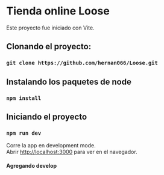 # Tienda online Loose

Este proyecto fue iniciado con Vite.

## Clonando el proyecto:

### `git clone https://github.com/hernan066/Loose.git`

## Instalando los paquetes de node

### `npm install`

## Iniciando el proyecto

### `npm run dev`

Corre la app en development mode.\
Abrir [http://localhost:3000](http://localhost:3000) para ver en el navegador.

#### Agregando develop



